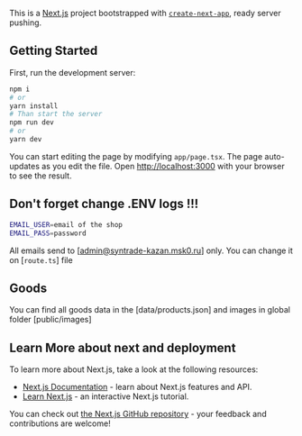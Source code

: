 This is a [Next.js](https://nextjs.org/) project bootstrapped with [`create-next-app`](https://github.com/vercel/next.js/tree/canary/packages/create-next-app), ready server pushing.

## Getting Started

First, run the development server:

```bash
npm i
# or
yarn install
# Than start the server
npm run dev
# or
yarn dev
```

You can start editing the page by modifying `app/page.tsx`. The page auto-updates as you edit the file.
Open [http://localhost:3000](http://localhost:3000) with your browser to see the result.

## Don't forget change .ENV logs !!!

```bash
EMAIL_USER=email of the shop
EMAIL_PASS=password
```

All emails send to [admin@syntrade-kazan.msk0.ru] only. You can change it on [`route.ts`] file

## Goods

You can find all goods data in the [data/products.json] and images in global folder [public/images]

## Learn More about next and deployment

To learn more about Next.js, take a look at the following resources:

- [Next.js Documentation](https://nextjs.org/docs) - learn about Next.js features and API.
- [Learn Next.js](https://nextjs.org/learn) - an interactive Next.js tutorial.

You can check out [the Next.js GitHub repository](https://github.com/vercel/next.js/) - your feedback and contributions are welcome!

